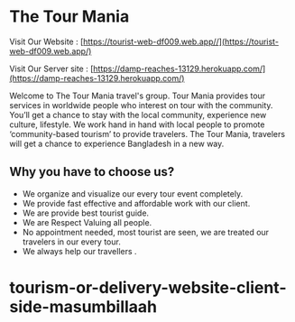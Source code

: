 

# The Tour Mania

Visit Our Website :
[https://tourist-web-df009.web.app//](https://tourist-web-df009.web.app/)

Visit Our Server site : 
[https://damp-reaches-13129.herokuapp.com/](https://damp-reaches-13129.herokuapp.com/)

Welcome to The Tour Mania travel's group.
 Tour Mania provides tour services in worldwide people who interest  on tour with the community. 
 You’ll get a chance to stay with the local community, experience new culture, lifestyle.
  We work hand in hand with local people to promote ‘community-based tourism’ to provide travelers.
 The Tour Mania, travelers will get a chance to experience Bangladesh in a new way.


## Why you have to choose us?

* We organize and visualize our every tour event completely.
* We provide fast effective and affordable work with our client.
* We are provide best tourist guide.
* We are Respect Valuing all people.
* No appointment needed, most tourist are seen, we are treated our travelers in our every tour.
* We always help our travellers .

# tourism-or-delivery-website-client-side-masumbillaah